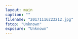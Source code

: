 ```yaml
---
layout: main
caption: ""
filename: "20171116223212.jpg"
fstop: "Unknown"
exposure: "Unknown"
---
```

